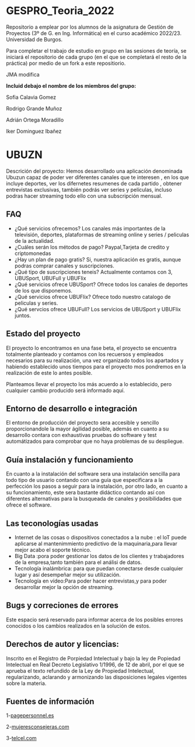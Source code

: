 # GESPRO_Teoria_2022
Repositorio a emplear por los alumnos de la asignatura de Gestión de Proyectos (3º de G. en Ing. Informática) en el curso académico 2022/23. Universidad de Burgos.

Para completar el trabajo de estudio en grupo en las sesiones de teoría, se iniciará el repositorio de cada grupo (en el que se completará el resto de la práctica) por medio de un fork a este repositiorio.


JMA modifica

**Incluid debajo el nombre de los miembros del grupo:**

Sofia Calavia Gomez

Rodrigo Grande Muñoz

Adrián Ortega Moradillo

Iker Dominguez Ibañez

# UBUZN
Descrición del proyecto:
    Hemos desarrollado una aplicación denominada Ubuzun capaz de poder ver diferentes canales que te interesen , en los que incluye deportes, ver los difernetes resumenes de cada partido , obtener entrevistas exclusivas, también podrás ver series y películas, incluso podras hacer streaming todo ello con una subscripción mensual.

## FAQ
- ¿Qué servicios ofrecemos?
Los canales más importantes de la televisión, deportes, plataformas de streaming online y series / peliculas de la actualidad.
- ¿Cuáles serán los métodos de pago?
Paypal,Tarjeta de credito y criptomonedas
- ¿Hay un plan de pago gratis?
Si, nuestra aplicación es gratis, aunque podras comprar canales y suscripciones.
- ¿Qué tipo de suscripciones teneis?
Actualmente contamos con 3, UBUSport, UBUFull y UBUFlix
- ¿Qué servicios ofrece UBUSport?
Ofrece todos los canales de deportes de los que disponemos.
- ¿Qué servicios ofrece UBUFlix?
Ofrece todo nuestro catalogo de peliculas y series.
- ¿Qué servcios ofrece UBUFull?
Los servicios de UBUSport y UBUFlix juntos.

## Estado del proyecto 
El proyecto lo encontramos en una fase beta, el proyecto se encuentra totalmente planteado y contamos con los recuersos y empleados necesarios para su realización, una vez organizado todos los apartados y habiendo establecido unos tiempos para el proyecto mos pondremos en la realización de este lo antes posible.

Planteamos llevar el proyecto los más acuerdo a lo establecido, pero cualquier cambio producido será informado aquí. 

## Entorno de desarrollo e integración    
 El entorno de producción del proyecto sera accesible y sencillo proporcionandole la mayor ágilidad posible, además en cuanto a su desarrollo contara con exhaustivas pruebas do software y test automátizados para comprobar que no haya problemas de su despliegue.

## Guía instalación y funcionamiento
En cuanto a la instalación del software sera una instalación sencilla para todo tipo de usuario contando con una guía que especificara a la perfección los pasos a seguir para la instalación, por otro lado, en cuanto a su funcionamiento, este sera bastante didáctico contando así con diferentes alternativas para la busqueada de canales y posibilidades que ofrece el software.

## Las teconologías usadas
- Internet de las cosas o dispositivos conectados a la nube : el loT puede aplicarse al mantenimmiento predictivo de la maquinaria,para llevar mejor acabo el soporte técnico.
- Big Data :pora poder gestionar los datos de los clientes y  trabajadores de la empresa,tanto también para el análisi de datos.
- Tecnología inalámbrica: para que puedan conectarse desde cualquier lugar y así desempeñar mejor su utilización.
- Tecnología en vídeo:Para poder hacer entrevistas,y para poder desarrollar mejor la opción de streaming.

## Bugs y correciones de errores
Este espacio será reservado para informar acerca de los posibles errores conocidos o los cambios realizados en la solución de estos.

## Derechos de autor y licencias: 
Inscrito en el Registro de Porpiedad Intelectual y bajo la ley de Popiedad Intelectual en Real Decreto Legislativo 1/1996, de 12 de abril, por el que se aprueba el texto refundido de la Ley de Propiedad Intelectual, regularizando, aclarando y armonizando las disposiciones legales vigentes sobre la materia.

## Fuentes de información
1-[pagepersonnel.es](https://www.pagepersonnel.es/advice/candidatos/desarrollo-profesional/cinco-nuevas-tecnolog%C3%ADas-que-cambiar%C3%A1n-tu-forma-de-trabajar)

2-[mujeresconsejeras.com](https://www.mujeresconsejeras.com/las-25-nuevas-tecnologias-que-triunfaran-entre-2015-2020/)

3-[telcel.com](https://www.telcel.com)